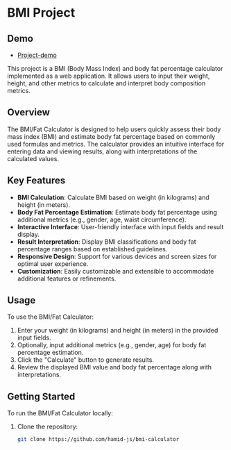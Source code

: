 # BMI Project

## Demo

- [Project-demo](https://hamid-bmi.vercel.app/)

This project is a BMI (Body Mass Index) and body fat percentage calculator implemented as a web application. It allows users to input their weight, height, and other metrics to calculate and interpret body composition metrics.

## Overview

The BMI/Fat Calculator is designed to help users quickly assess their body mass index (BMI) and estimate body fat percentage based on commonly used formulas and metrics. The calculator provides an intuitive interface for entering data and viewing results, along with interpretations of the calculated values.

## Key Features

- **BMI Calculation**: Calculate BMI based on weight (in kilograms) and height (in meters).
- **Body Fat Percentage Estimation**: Estimate body fat percentage using additional metrics (e.g., gender, age, waist circumference).
- **Interactive Interface**: User-friendly interface with input fields and result display.
- **Result Interpretation**: Display BMI classifications and body fat percentage ranges based on established guidelines.
- **Responsive Design**: Support for various devices and screen sizes for optimal user experience.
- **Customization**: Easily customizable and extensible to accommodate additional features or refinements.

## Usage

To use the BMI/Fat Calculator:

1. Enter your weight (in kilograms) and height (in meters) in the provided input fields.
2. Optionally, input additional metrics (e.g., gender, age) for body fat percentage estimation.
3. Click the "Calculate" button to generate results.
4. Review the displayed BMI value and body fat percentage along with interpretations.

## Getting Started

To run the BMI/Fat Calculator locally:

1. Clone the repository:

   ```bash
   git clone https://github.com/hamid-js/bmi-calculator
   ```
